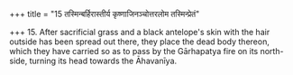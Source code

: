 +++
title = "15 तस्मिन्बर्हिरास्तीर्य कृष्णाजिनञ्चोत्तरलोम तस्मिन्प्रेतं"

+++
15. After sacrificial grass and a black antelope's skin with the hair outside has been spread out there, they place the dead body thereon, which they have carried so as to pass by the Gārhapatya fire on its north-side, turning its head towards the Āhavanīya.
